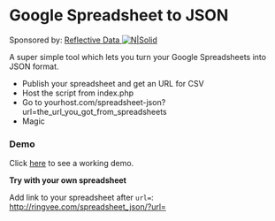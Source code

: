 # Google Spreadsheet to JSON

Sponsored by: [Reflective Data ![N|Solid](https://reflectivedata.com/wp-content/uploads/2016/09/cropped-new-favicon-2-32x32.png) ](https://reflectivedata.com)

A super simple tool which lets you turn your Google Spreadsheets into JSON format.

  - Publish your spreadsheet and get an URL for CSV
  - Host the script from index.php
  - Go to yourhost.com/spreadsheet-json?url=the_url_you_got_from_spreadsheets
  - Magic

### Demo

Click [here] to see a working demo.

[here]: <http://ringvee.com/spreadsheet_json/?url=https://docs.google.com/spreadsheets/d/e/2PACX-1vTiUoo1iJWg18FlK8E3nvnCImO-aDK1VX7RsMVUvBRgDJrAJ0GcoKduWhuA5AAVAh6xAqx3O3ocgKQz/pub?output=csv>

**Try with your own spreadsheet**

Add link to your spreadsheet after `url=`: http://ringvee.com/spreadsheet_json/?url=
